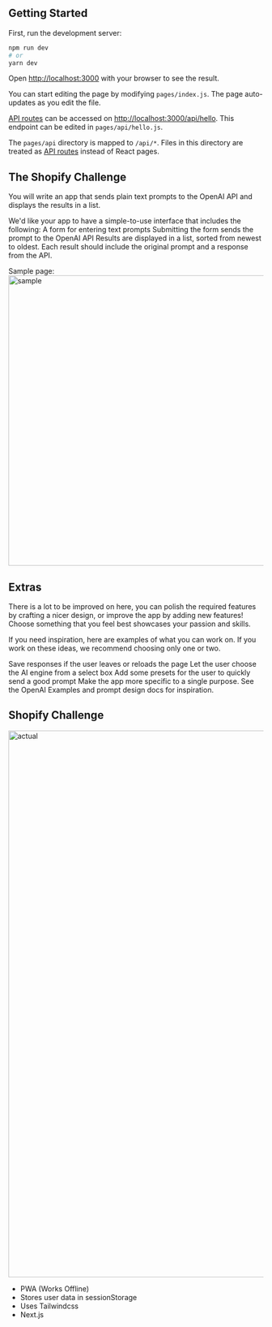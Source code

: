## Getting Started

First, run the development server:

```bash
npm run dev
# or
yarn dev
```

Open [http://localhost:3000](http://localhost:3000) with your browser to see the result.

You can start editing the page by modifying `pages/index.js`. The page auto-updates as you edit the file.

[API routes](https://nextjs.org/docs/api-routes/introduction) can be accessed on [http://localhost:3000/api/hello](http://localhost:3000/api/hello). This endpoint can be edited in `pages/api/hello.js`.

The `pages/api` directory is mapped to `/api/*`. Files in this directory are treated as [API routes](https://nextjs.org/docs/api-routes/introduction) instead of React pages.

## The Shopify Challenge

You will write an app that sends plain text prompts to the OpenAI API and displays the results in a list.

We'd like your app to have a simple-to-use interface that includes the following:
A form for entering text prompts
Submitting the form sends the prompt to the OpenAI API
Results are displayed in a list, sorted from newest to oldest. Each result should include the original prompt and a response from the API.

Sample page: 
<img width="572" alt="sample" src="https://user-images.githubusercontent.com/28605078/169088137-c821f5e8-db9f-4d1f-b410-081c2384f118.png">

## Extras

There is a lot to be improved on here, you can polish the required features by crafting a nicer design, or improve the app by adding new features! Choose something that you feel best showcases your passion and skills.

If you need inspiration, here are examples of what you can work on. If you work on these ideas, we recommend choosing only one or two.


Save responses if the user leaves or reloads the page
Let the user choose the AI engine from a select box
Add some presets for the user to quickly send a good prompt
Make the app more specific to a single purpose. See the OpenAI Examples and prompt design docs for inspiration.

## Shopify Challenge

<img width="1077" alt="actual" src="https://user-images.githubusercontent.com/28605078/169088204-71241bd1-9c2c-4c9b-8d8b-a042dd3850bd.png">

- PWA (Works Offline)
- Stores user data in sessionStorage
- Uses Tailwindcss
- Next.js
